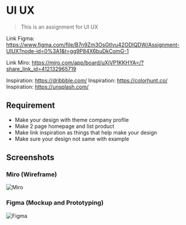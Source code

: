 # UI UX

> This is an assignment for UI UX

Link Figma: <https://www.figma.com/file/B7n9Zm3OsGtlvu42ODIQDW/Assignment-UIUX?node-id=0%3A1&t=gg9P84X6buDkComG-1>

Link Miro: <https://miro.com/app/board/uXjVP1KKHYA=/?share_link_id=412132965719>

Inspiration: <https://dribbble.com/>
Inspiration: <https://colorhunt.co/>
Inspiration: <https://unsplash.com/>

## Requirement

- Make your design with theme company profile
- Make 2 page homepage and list product
- Make link inspiration as things that help make your design
- Make sure your design not same with example

## Screenshots

### Miro (Wireframe)

![Miro](https://user-images.githubusercontent.com/67870639/210628210-f45e8923-8909-4ead-8ccd-e95e5f4892d2.png)

### Figma (Mockup and Prototyping)

![Figma](https://user-images.githubusercontent.com/67870639/210874536-ff57afc2-a9d2-45f7-89e3-7069fb5bde14.png)
